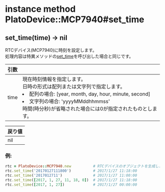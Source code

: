 # instance method PlatoDevice::MCP7940#set_time

## set_time(time) -> nil

RTCデバイス(MCP7940)に時刻を設定します。  
処理内容は特異メソッドの[set_time](set_time_s.md)を呼び出した場合と同じです。

|引数||
|:--|:--|
|time|現在時刻情報を指定します。<br>日時の形式は配列または文字列で指定します。<li>配列の場合: [year, month, day, hour, minute, second]<li>文字列の場合: 'yyyyMMddhhmmss'<br>時間(時分秒)が省略された場合には0が指定されたものとします。|

|戻り値|
|:--|
|nil|

### 例:
```Ruby
rtc = PlatoDevice::MCP7940.new          # RTCデバイスのオブジェクトを生成します
rtc.set_time('20170127111800')          # 2017/1/27 11:18:00
rtc.set_time('2017012711')              # 2017/1/27 11:00:00
rtc.set_time([2017, 1, 27, 11, 18, 0])  # 2017/1/27 11:18:00
rtc.set_time([2017, 1, 27])             # 2017/1/27 00:00:00
```
